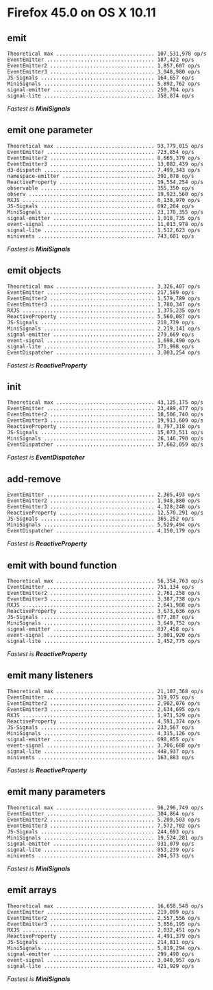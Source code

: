 
# Firefox 45.0 on OS X 10.11

## emit

    Theoretical max ................................ 107,531,978 op/s
    EventEmitter ................................... 187,422 op/s
    EventEmitter2 .................................. 1,857,607 op/s
    EventEmitter3 .................................. 3,048,980 op/s
    JS-Signals ..................................... 164,657 op/s
    MiniSignals .................................... 5,892,762 op/s
    signal-emitter ................................. 250,704 op/s
    signal-lite .................................... 358,874 op/s

*Fastest is __MiniSignals__*


## emit one parameter

    Theoretical max ................................ 93,779,015 op/s
    EventEmitter ................................... 723,854 op/s
    EventEmitter2 .................................. 8,665,379 op/s
    EventEmitter3 .................................. 13,082,439 op/s
    d3-dispatch .................................... 7,499,343 op/s
    namespace-emitter .............................. 391,078 op/s
    ReactiveProperty ............................... 19,554,254 op/s
    observable ..................................... 355,350 op/s
    observ ......................................... 19,923,560 op/s
    RXJS ........................................... 6,138,970 op/s
    JS-Signals ..................................... 692,204 op/s
    MiniSignals .................................... 23,170,355 op/s
    signal-emitter ................................. 1,018,735 op/s
    event-signal ................................... 11,013,978 op/s
    signal-lite .................................... 1,512,623 op/s
    minivents ...................................... 743,601 op/s

*Fastest is __MiniSignals__*


## emit objects

    Theoretical max ................................ 3,326,407 op/s
    EventEmitter ................................... 217,589 op/s
    EventEmitter2 .................................. 1,579,789 op/s
    EventEmitter3 .................................. 1,780,347 op/s
    RXJS ........................................... 1,375,235 op/s
    ReactiveProperty ............................... 5,560,087 op/s
    JS-Signals ..................................... 210,739 op/s
    MiniSignals .................................... 2,219,141 op/s
    signal-emitter ................................. 279,669 op/s
    event-signal ................................... 1,698,490 op/s
    signal-lite .................................... 371,998 op/s
    EventDispatcher ................................ 3,003,254 op/s

*Fastest is __ReactiveProperty__*


## init

    Theoretical max ................................ 43,125,175 op/s
    EventEmitter ................................... 23,489,477 op/s
    EventEmitter2 .................................. 18,506,740 op/s
    EventEmitter3 .................................. 19,913,609 op/s
    ReactiveProperty ............................... 8,797,318 op/s
    JS-Signals ..................................... 15,073,511 op/s
    MiniSignals .................................... 26,146,790 op/s
    EventDispatcher ................................ 37,662,059 op/s

*Fastest is __EventDispatcher__*


## add-remove

    EventEmitter ................................... 2,305,493 op/s
    EventEmitter2 .................................. 1,948,880 op/s
    EventEmitter3 .................................. 4,328,248 op/s
    ReactiveProperty ............................... 12,570,291 op/s
    JS-Signals ..................................... 365,252 op/s
    MiniSignals .................................... 5,529,494 op/s
    EventDispatcher ................................ 4,150,179 op/s

*Fastest is __ReactiveProperty__*


## emit with bound function

    Theoretical max ................................ 56,354,763 op/s
    EventEmitter ................................... 751,134 op/s
    EventEmitter2 .................................. 2,761,258 op/s
    EventEmitter3 .................................. 3,387,738 op/s
    RXJS ........................................... 2,641,988 op/s
    ReactiveProperty ............................... 3,673,636 op/s
    JS-Signals ..................................... 677,267 op/s
    MiniSignals .................................... 3,649,752 op/s
    signal-emitter ................................. 837,458 op/s
    event-signal ................................... 3,001,920 op/s
    signal-lite .................................... 1,452,775 op/s

*Fastest is __ReactiveProperty__*


## emit many listeners

    Theoretical max ................................ 21,107,368 op/s
    EventEmitter ................................... 319,975 op/s
    EventEmitter2 .................................. 2,902,076 op/s
    EventEmitter3 .................................. 2,634,695 op/s
    RXJS ........................................... 1,971,529 op/s
    ReactiveProperty ............................... 4,591,374 op/s
    JS-Signals ..................................... 233,567 op/s
    MiniSignals .................................... 4,315,126 op/s
    signal-emitter ................................. 698,855 op/s
    event-signal ................................... 3,706,688 op/s
    signal-lite .................................... 448,937 op/s
    minivents ...................................... 163,883 op/s

*Fastest is __ReactiveProperty__*


## emit many parameters

    Theoretical max ................................ 96,296,749 op/s
    EventEmitter ................................... 304,864 op/s
    EventEmitter2 .................................. 5,209,503 op/s
    EventEmitter3 .................................. 7,572,702 op/s
    JS-Signals ..................................... 244,693 op/s
    MiniSignals .................................... 19,524,281 op/s
    signal-emitter ................................. 931,079 op/s
    signal-lite .................................... 853,239 op/s
    minivents ...................................... 204,573 op/s

*Fastest is __MiniSignals__*


## emit arrays

    Theoretical max ................................ 16,658,548 op/s
    EventEmitter ................................... 219,099 op/s
    EventEmitter2 .................................. 2,557,556 op/s
    EventEmitter3 .................................. 3,856,195 op/s
    RXJS ........................................... 2,032,451 op/s
    ReactiveProperty ............................... 4,491,379 op/s
    JS-Signals ..................................... 214,811 op/s
    MiniSignals .................................... 5,819,294 op/s
    signal-emitter ................................. 299,490 op/s
    event-signal ................................... 3,040,957 op/s
    signal-lite .................................... 421,929 op/s

*Fastest is __MiniSignals__*


